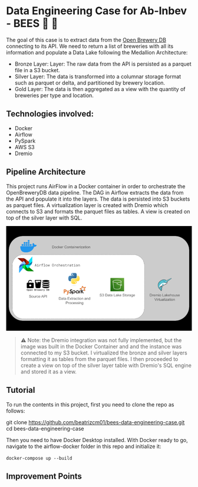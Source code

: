 # Data Engineering Case for Ab-Inbev - BEES :beer: :honeybee:
The goal of this case is to extract data from the [Open Brewery DB ](https://www.openbrewerydb.org/) connecting to its API. We need to return a list of breweries with all its information and populate a Data Lake following the Medallion Architecture:
- Bronze Layer: Layer: The raw data from the API is persisted as a parquet file in a S3 bucket.
- Silver Layer: The data is transformed into a columnar storage format such as
parquet or delta, and partitioned by brewery location. 
- Gold Layer: The data is then aggregated  as a view with the quantity of breweries per type and location.

## Technologies involved: 

- Docker
- Airflow
- PySpark
- AWS S3
- Dremio

## Pipeline Architecture

This project runs AirFlow in a Docker container in order to orchestrate the OpenBreweryDB data pipeline. The DAG in Airflow extracts the data from the API and populate it into the layers. The data is persisted into S3 buckets as parquet files. A virtualization layer is created with Dremio which connects to S3 and formats the parquet files as tables. A view is created on top of the silver layer with SQL.

![diagram](architecture_diagram.png)

> :warning:  Note: the Dremio integration was not fully implemented, but the image was built in the Docker Container and and the instance was connected to my S3 bucket. I virtualized the bronze and silver layers formatting it as tables from the parquet files. I then proceeded to create a view on top of the silver layer table with Dremio's SQL engine and stored it as a view.

## Tutorial 

To run the contents in this project, first you need to clone the repo as follows:

git clone https://github.com/beatrizcm01/bees-data-engineering-case.git
cd bees-data-engineering-case

Then you need to have Docker Desktop installed. With Docker ready to go, navigate to the airflow-docker folder in this repo and initialize it:

```docker-compose up --build```

## Improvement Points


